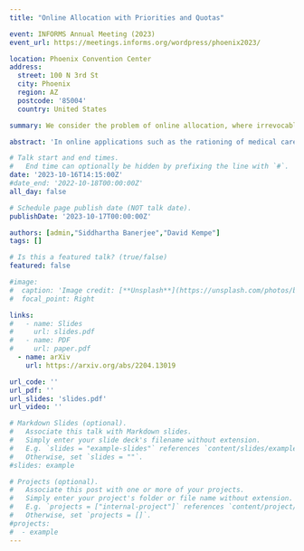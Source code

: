 ```yaml
---
title: "Online Allocation with Priorities and Quotas"

event: INFORMS Annual Meeting (2023)
event_url: https://meetings.informs.org/wordpress/phoenix2023/

location: Phoenix Convention Center
address: 
  street: 100 N 3rd St
  city: Phoenix
  region: AZ
  postcode: '85004'
  country: United States

summary: We consider the problem of online allocation, where irrevocable decisions whether to allocate to agents must be made before all agents have been observed, in settings with priority and quota constraints, By leveraging structure from an offline variant of this problem, we develop a policy for which the sum of the efficiency loss (number of unallocated resource units) and priority loss (number of higher-priority agents who are blocked from an allocation by lower-priority agents) is constant with respect to the input size.

abstract: 'In online applications such as the rationing of medical care, the decision of who is treated is justified by various ethical, financial, and legal criteria. We build upon recent work on priority respecting allocations, adapting the model to an online setting. We highlight the fundamental trade-off between an allocation mechanism’s efficiency, its assurance that goods are allocated to the greatest extent, and its adherence to pre-defined notions of priority. In particular, in a setting with T online arrivals, we show that while insisting on zero priority violations leads to an Ω(T) loss in efficiency, one can design policies ensuring that the sum of the efficiency loss and priority violations is Ο(1) under mild regularity conditions.'

# Talk start and end times.
#   End time can optionally be hidden by prefixing the line with `#`.
date: '2023-10-16T14:15:00Z'
#date_end: '2022-10-18T00:00:00Z'
all_day: false

# Schedule page publish date (NOT talk date).
publishDate: '2023-10-17T00:00:00Z'

authors: [admin,"Siddhartha Banerjee","David Kempe"]
tags: []

# Is this a featured talk? (true/false)
featured: false

#image:
#  caption: 'Image credit: [**Unsplash**](https://unsplash.com/photos/bzdhc5b3Bxs)'
#  focal_point: Right

links:
#   - name: Slides
#     url: slides.pdf
#   - name: PDF
#     url: paper.pdf
  - name: arXiv
    url: https://arxiv.org/abs/2204.13019

url_code: ''
url_pdf: ''
url_slides: 'slides.pdf'
url_video: ''

# Markdown Slides (optional).
#   Associate this talk with Markdown slides.
#   Simply enter your slide deck's filename without extension.
#   E.g. `slides = "example-slides"` references `content/slides/example-slides.md`.
#   Otherwise, set `slides = ""`.
#slides: example

# Projects (optional).
#   Associate this post with one or more of your projects.
#   Simply enter your project's folder or file name without extension.
#   E.g. `projects = ["internal-project"]` references `content/project/deep-learning/index.md`.
#   Otherwise, set `projects = []`.
#projects:
#  - example
---
```

